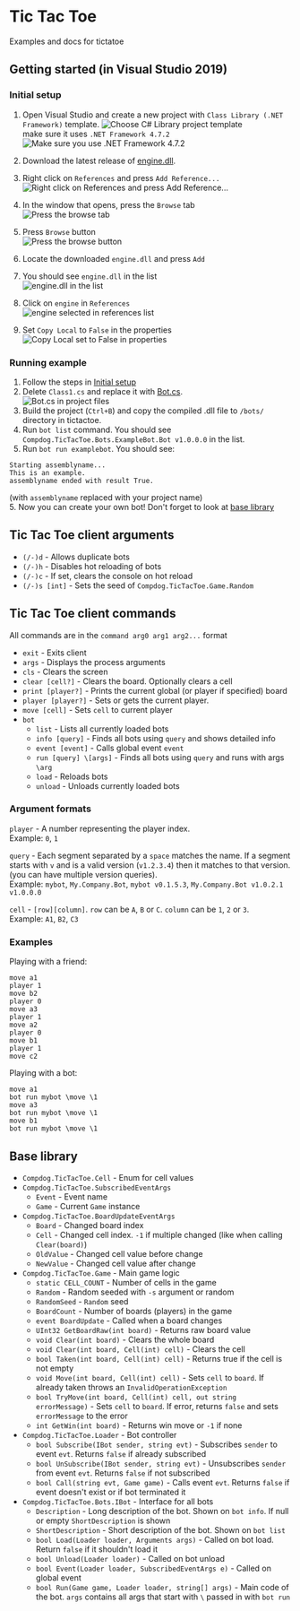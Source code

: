 # Tic Tac Toe
Examples and docs for tictatoe

## Getting started (in Visual Studio 2019)

### Initial setup
1. Open Visual Studio and create a new project with `Class Library (.NET Framework)` template.
![Choose C# Library project template]  
make sure it uses `.NET Framework 4.7.2`
![Make sure you use .NET Framework 4.7.2]

2. Download the latest release of [engine.dll].
3. Right click on `References` and press `Add Reference...`  
![Right click on References and press Add Reference...]  
4. In the window that opens, press the `Browse` tab  
![Press the browse tab]  
5. Press `Browse` button  
![Press the browse button]  
6. Locate the downloaded `engine.dll` and press `Add`
7. You should see `engine.dll` in the list  
![engine.dll in the list]  
8. Click on `engine` in `References`  
![engine selected in references list]  
9. Set `Copy Local` to `False` in the properties  
![Copy Local set to False in properties]


### Running example
1. Follow the steps in [Initial setup](#initial-setup)
2. Delete `Class1.cs` and replace it with [Bot.cs].  
![Bot.cs in project files]  
4. Build the project (`Ctrl+B`) and copy the compiled .dll file to `/bots/` directory in tictactoe.
5. Run `bot list` command. You should see `Compdog.TicTacToe.Bots.ExampleBot.Bot v1.0.0.0` in the list.
6. Run `bot run examplebot`. You should see:
```
Starting assemblyname...
This is an example.
assemblyname ended with result True.
```
(with `assemblyname` replaced with your project name)  
5. Now you can create your own bot! Don't forget to look at [base library](#base-library)

## Tic Tac Toe client arguments
- `(/-)d` - Allows duplicate bots
- `(/-)h` - Disables hot reloading of bots
- `(/-)c` - If set, clears the console on hot reload
- `(/-)s [int]` - Sets the seed of `Compdog.TicTacToe.Game.Random`

## Tic Tac Toe client commands
All commands are in the `command arg0 arg1 arg2...` format

- `exit` - Exits client
- `args` - Displays the process arguments
- `cls` - Clears the screen
- `clear [cell?]` - Clears the board. Optionally clears a cell
- `print [player?]` - Prints the current global (or player if specified) board
- `player [player?]` - Sets or gets the current player.
- `move [cell]` - Sets `cell` to current player
- `bot`
  - `list` - Lists all currently loaded bots
  - `info [query]` - Finds all bots using `query` and shows detailed info
  - `event [event]` - Calls global event `event`
  - `run [query] \[args]` - Finds all bots using `query` and runs with args `\arg`
  - `load` - Reloads bots
  - `unload` - Unloads currently loaded bots
 
 ### Argument formats
 `player` - A number representing the player index.  
 Example: `0`, `1`  
 
 `query` - Each segment separated by a `space` matches the name. If a segment starts with `v` and is a valid version (`v1.2.3.4`) then it matches to that version. (you can have multiple version queries).  
 Example: `mybot`, `My.Company.Bot`, `mybot v0.1.5.3`, `My.Company.Bot v1.0.2.1 v1.0.0.0`  
 
 `cell` - `[row][column]`. `row` can be `A`, `B` or `C`. `column` can be `1`, `2` or `3`.  
 Example: `A1`, `B2`, `C3`  
 
### Examples
Playing with a friend:
```
move a1
player 1
move b2
player 0
move a3
player 1
move a2
player 0
move b1
player 1
move c2
```

Playing with a bot:
```
move a1
bot run mybot \move \1
move a3
bot run mybot \move \1
move b1
bot run mybot \move \1
```

## Base library
- `Compdog.TicTacToe.Cell` - Enum for cell values
- `Compdog.TicTacToe.SubscribedEventArgs`
  - `Event` - Event name
  - `Game` - Current `Game` instance
- `Compdog.TicTacToe.BoardUpdateEventArgs`
  - `Board` - Changed board index
  - `Cell` - Changed cell index. `-1` if multiple changed (like when calling `Clear(board)`)
  - `OldValue` - Changed cell value before change
  - `NewValue` - Changed cell value after change
- `Compdog.TicTacToe.Game` - Main game logic
  - `static CELL_COUNT` - Number of cells in the game
  - `Random` - Random seeded with `-s` argument or random
  - `RandomSeed` - `Random` seed
  - `BoardCount` - Number of boards (players) in the game
  - `event BoardUpdate` - Called when a board changes
  - `UInt32 GetBoardRaw(int board)` - Returns raw board value
  - `void Clear(int board)` - Clears the whole board
  - `void Clear(int board, Cell(int) cell)` - Clears the cell
  - `bool Taken(int board, Cell(int) cell)` - Returns true if the cell is not empty
  - `void Move(int board, Cell(int) cell)` - Sets `cell` to `board`. If already taken throws an `InvalidOperationException`
  - `bool TryMove(int board, Cell(int) cell, out string errorMessage)` - Sets `cell` to `board`. If error, returns `false` and sets `errorMessage` to the error
  - `int GetWin(int board)` - Returns win move or `-1` if none
- `Compdog.TicTacToe.Loader` - Bot controller
  - `bool Subscribe(IBot sender, string evt)` - Subscribes `sender` to event `evt`. Returns `false` if already subscribed
  - `bool UnSubscribe(IBot sender, string evt)` - Unsubscribes `sender` from event `evt`. Returns `false` if not subscribed
  - `bool Call(string evt, Game game)` - Calls event `evt`. Returns `false` if event doesn't exist or if bot terminated it
- `Compdog.TicTacToe.Bots.IBot` - Interface for all bots
  - `Description` - Long description of the bot. Shown on `bot info`. If null or empty `ShortDescription` is shown
  - `ShortDescription` - Short description of the bot. Shown on `bot list`
  - `bool Load(Loader loader, Arguments args)` - Called on bot load. Return `false` if it shouldn't load it
  - `bool Unload(Loader loader)` - Called on bot unload
  - `bool Event(Loader loader, SubscribedEventArgs e)` - Called on global event
  - `bool Run(Game game, Loader loader, string[] args)` - Main code of the bot. `args` contains all args that start with `\` passed in with `bot run`


[engine.dll]: https://github.com/Compdog-inc/tic-tac-toe/releases/latest
[Bot.cs]: https://github.com/Compdog-inc/tic-tac-toe/blob/main/examples/Bot.cs

[Choose C# Library project template]: https://user-images.githubusercontent.com/66779418/133610967-cb1d3ef1-1a9c-454e-adaa-36c048ce5bd7.png
[Make sure you use .NET Framework 4.7.2]: https://user-images.githubusercontent.com/66779418/133611204-95efa064-58c3-4416-bdc9-67ba96177455.png
[Right click on References and press Add Reference...]: https://user-images.githubusercontent.com/66779418/133611693-49886db7-dc62-402d-a166-8257288e55c6.png
[Press the browse tab]: https://user-images.githubusercontent.com/66779418/133612454-1ce752a6-4c25-4068-bce1-888c93d1c94a.png
[Press the browse button]: https://user-images.githubusercontent.com/66779418/133612364-8694d81b-3600-454f-a840-5bb8524546d0.png
[engine.dll in the list]: https://user-images.githubusercontent.com/66779418/133612588-f82c34cc-5cd4-4930-aead-b7d6e6c2e8ee.png
[engine selected in references list]: https://user-images.githubusercontent.com/66779418/133612620-5a2004d2-a59d-4427-ae86-36cc41ca982a.png
[Copy Local set to False in properties]: https://user-images.githubusercontent.com/66779418/133612646-75afe3ba-4b4f-4412-bfb0-dd04dde1e3ac.png
[Bot.cs in project files]: https://user-images.githubusercontent.com/66779418/133613953-60929397-739c-4091-b65e-eeeddf610a65.png

